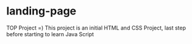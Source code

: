 # landing-page
TOP Project =)
This project is an initial HTML and CSS Project, last step before starting to learn Java Script
